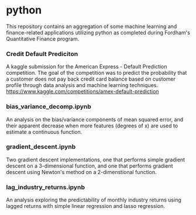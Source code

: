 # python

This repository contains an aggregation of some machine learning and finance-related applications utilizing python as completed during Fordham's Quantitative Finance program.

### Credit Default Prediciton
A kaggle submission for the American Express - Default Prediction competition. The goal of the competition was to predict the probability that a customer does not pay back credit card balance based on customer profile through data analysis and machine learning techniques.
https://www.kaggle.com/competitions/amex-default-prediction

### bias_variance_decomp.ipynb
An analysis on the bias/variance components of mean squared error, and their apparent decrease when more features (degrees of x) are used to estimate a continuous function.

### gradient_descent.ipynb
Two gradient descent implementations, one that performs simple gradient descent on a 3-dimensional function, and one that performs gradient descent using Newton's method on a 2-dimenstional function.

### lag_industry_returns.ipynb
An analysis exploring the predictability of monthly industry returns using lagged returns with simple linear regression and lasso regression.
